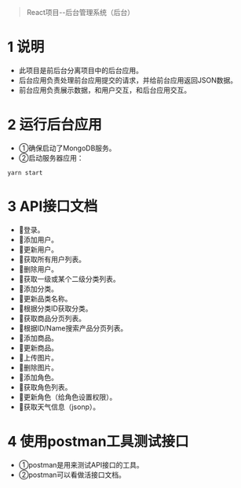 > React项目--后台管理系统（后台）

# 1 说明

* 此项目是前后台分离项目中的后台应用。
* 后台应用负责处理前台应用提交的请求，并给前台应用返回JSON数据。
* 前台应用负责展示数据，和用户交互，和后台应用交互。



# 2 运行后台应用

* ①确保启动了MongoDB服务。
* ②启动服务器应用：

```shell
yarn start
```



# 3 API接口文档

* 🎨登录。
* 🎨添加用户。
* 🎨更新用户。
* 🎨获取所有用户列表。
* 🎨删除用户。
* 🎨获取一级或某个二级分类列表。
* 🎨添加分类。
* 🎨更新品类名称。
* 🎨根据分类ID获取分类。
* 🎨获取商品分页列表。
* 🎨根据ID/Name搜索产品分页列表。
* 🎨添加商品。
* 🎨更新商品。
* 🎨上传图片。
* 🎨删除图片。
* 🎨添加角色。
* 🎨获取角色列表。
* 🎨更新角色（给角色设置权限）。
* 🎨获取天气信息（jsonp）。



# 4 使用postman工具测试接口

* ①postman是用来测试API接口的工具。
* ②postman可以看做活接口文档。

